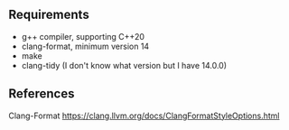 ## Requirements

- g++ compiler, supporting C++20
- clang-format, minimum version 14
- make
- clang-tidy (I don't know what version but I have 14.0.0)

## References

Clang-Format
  https://clang.llvm.org/docs/ClangFormatStyleOptions.html
